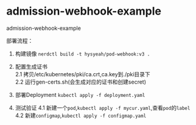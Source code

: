 # admission-webhook-example
admission-webhook-example

部署流程：
1. 构建镜像
`nerdctl build -t hysyeah/pod-webhook:v3 .`

2. 配置生成证书  
2.1 拷贝/etc/kubernetes/pki/ca.crt,ca.key到./pki目录下  
2.2 运行gen-certs.sh(会生成对应的证书和创建secret)

3. 部署Deployment
`kubectl apply -f deployment.yaml`

4. 测试验证
4.1 新建一个`pod`,`kubectl apply -f mycur.yaml`,查看`pod`的`label`
4.2 新建`configmap`,`kubectl apply -f configmap.yaml`
